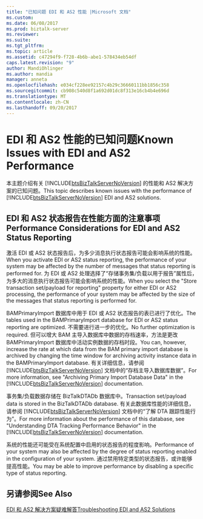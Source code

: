 ```yaml
---
title: "已知问题 EDI 和 AS2 性能 |Microsoft 文档"
ms.custom: 
ms.date: 06/08/2017
ms.prod: biztalk-server
ms.reviewer: 
ms.suite: 
ms.tgt_pltfrm: 
ms.topic: article
ms.assetid: c47294f9-f728-4b6b-abe1-578434eb54df
caps.latest.revision: "9"
author: MandiOhlinger
ms.author: mandia
manager: anneta
ms.openlocfilehash: e034cf228ee92157c4b29c36660111bb1856c358
ms.sourcegitcommit: cb908c540d8f1a692d01dc8f313e16cb4b4e696d
ms.translationtype: MT
ms.contentlocale: zh-CN
ms.lasthandoff: 09/20/2017
---
```

# <a name="known-issues-with-edi-and-as2-performance"></a><span data-ttu-id="d1a05-102">EDI 和 AS2 性能的已知问题</span><span class="sxs-lookup"><span data-stu-id="d1a05-102">Known Issues with EDI and AS2 Performance</span></span>
<span data-ttu-id="d1a05-103">本主题介绍有关 [!INCLUDE[btsBizTalkServerNoVersion](../includes/btsbiztalkservernoversion-md.md)] 的性能和 AS2 解决方案的已知问题。</span><span class="sxs-lookup"><span data-stu-id="d1a05-103">This topic describes known issues with the performance of [!INCLUDE[btsBizTalkServerNoVersion](../includes/btsbiztalkservernoversion-md.md)] EDI and AS2 solutions.</span></span>  
  
## <a name="performance-considerations-for-edi-and-as2-status-reporting"></a><span data-ttu-id="d1a05-104">EDI 和 AS2 状态报告在性能方面的注意事项</span><span class="sxs-lookup"><span data-stu-id="d1a05-104">Performance Considerations for EDI and AS2 Status Reporting</span></span>  
 <span data-ttu-id="d1a05-105">激活 EDI 或 AS2 状态报告后，为多少消息执行状态报告可能会影响系统的性能。</span><span class="sxs-lookup"><span data-stu-id="d1a05-105">When you activate EDI or AS2 status reporting, the performance of your system may be affected by the number of messages that status reporting is performed for.</span></span> <span data-ttu-id="d1a05-106">为 EDI 或 AS2 处理选择了“存储事务集/负载以用于报告”属性后，为多大的消息执行状态报告可能会影响系统的性能。</span><span class="sxs-lookup"><span data-stu-id="d1a05-106">When you select the "Store transaction set/payload for reporting" property for either EDI or AS2 processing, the performance of your system may be affected by the size of the messages that status reporting is performed for.</span></span>  
  
 <span data-ttu-id="d1a05-107">BAMPrimaryImport 数据库中用于 EDI 或 AS2 状态报告的表已进行了优化。</span><span class="sxs-lookup"><span data-stu-id="d1a05-107">The tables used in the BAMPrimaryImport database for EDI or AS2 status reporting are optimized.</span></span> <span data-ttu-id="d1a05-108">不需要进行进一步的优化。</span><span class="sxs-lookup"><span data-stu-id="d1a05-108">No further optimization is required.</span></span> <span data-ttu-id="d1a05-109">但可以增大 BAM 主导入数据库中数据的存档速率，方法是更改 BAMPrimaryImport 数据库中活动实例数据的存档时段。</span><span class="sxs-lookup"><span data-stu-id="d1a05-109">You can, however, increase the rate at which data from the BAM primary import database is archived by changing the time window for archiving activity instance data in the BAMPrimaryImport database.</span></span> <span data-ttu-id="d1a05-110">有关详细信息，请参阅 [!INCLUDE[btsBizTalkServerNoVersion](../includes/btsbiztalkservernoversion-md.md)] 文档中的“存档主导入数据库数据”。</span><span class="sxs-lookup"><span data-stu-id="d1a05-110">For more information, see "Archiving Primary Import Database Data" in the [!INCLUDE[btsBizTalkServerNoVersion](../includes/btsbiztalkservernoversion-md.md)] documentation.</span></span>  
  
 <span data-ttu-id="d1a05-111">事务集/负载数据存储在 BizTalkDTADb 数据库中。</span><span class="sxs-lookup"><span data-stu-id="d1a05-111">Transaction set/payload data is stored in the BizTalkDTADb database.</span></span> <span data-ttu-id="d1a05-112">有关此数据库性能的详细信息，请参阅 [!INCLUDE[btsBizTalkServerNoVersion](../includes/btsbiztalkservernoversion-md.md)] 文档中的“了解 DTA 跟踪性能行为”。</span><span class="sxs-lookup"><span data-stu-id="d1a05-112">For more information about the performance of this database, see "Understanding DTA Tracking Performance Behavior" in the [!INCLUDE[btsBizTalkServerNoVersion](../includes/btsbiztalkservernoversion-md.md)] documentation.</span></span>  
  
 <span data-ttu-id="d1a05-113">系统的性能还可能受在系统配置中启用的状态报告的程度影响。</span><span class="sxs-lookup"><span data-stu-id="d1a05-113">Performance of your system may also be affected by the degree of status reporting enabled in the configuration of your system.</span></span> <span data-ttu-id="d1a05-114">通过禁用特定类型的状态报告，或许能够提高性能。</span><span class="sxs-lookup"><span data-stu-id="d1a05-114">You may be able to improve performance by disabling a specific type of status reporting.</span></span>  
  
## <a name="see-also"></a><span data-ttu-id="d1a05-115">另请参阅</span><span class="sxs-lookup"><span data-stu-id="d1a05-115">See Also</span></span>  
 [<span data-ttu-id="d1a05-116">EDI 和 AS2 解决方案疑难解答</span><span class="sxs-lookup"><span data-stu-id="d1a05-116">Troubleshooting EDI and AS2 Solutions</span></span>](../core/troubleshooting-edi-and-as2-solutions.md)